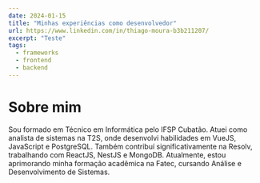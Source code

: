 ```yaml
---
date: 2024-01-15
title: "Minhas experiências como desenvolvedor"
url: https://www.linkedin.com/in/thiago-moura-b3b211207/
excerpt: "Teste"
tags:
  - frameworks
  - frontend
  - backend
---
```


# Sobre mim

Sou formado em Técnico em Informática pelo IFSP Cubatão. Atuei como analista de sistemas na T2S, onde desenvolvi habilidades em VueJS, JavaScript e PostgreSQL. Também contribuí significativamente na Resolv, trabalhando com ReactJS, NestJS e MongoDB. Atualmente, estou aprimorando minha formação acadêmica na Fatec, cursando Análise e Desenvolvimento de Sistemas.
